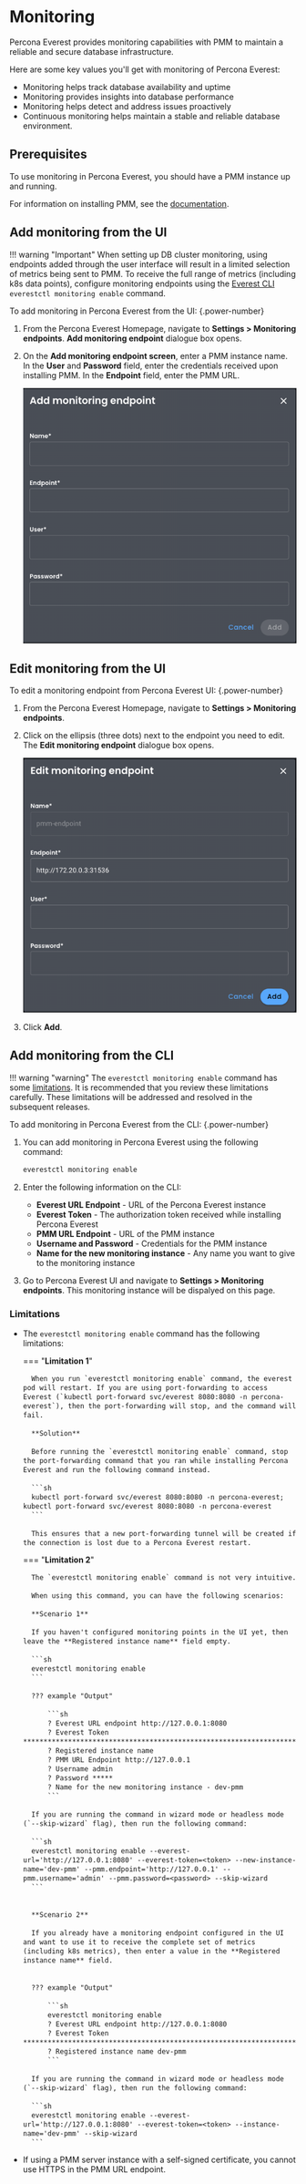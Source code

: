 # Monitoring

Percona Everest provides monitoring capabilities with PMM to maintain a reliable and secure database infrastructure.

Here are some key values you'll get with monitoring of Percona Everest:

- Monitoring helps track database availability and uptime
- Monitoring provides insights into database performance
- Monitoring helps detect and address issues proactively
- Continuous monitoring helps maintain a stable and reliable database environment.


## Prerequisites

To use monitoring in Percona Everest, you should have a PMM instance up and running.

For information on installing PMM, see the [documentation](https://docs.percona.com/percona-monitoring-and-management/setting-up/index.html).

## Add monitoring from the UI

!!! warning "Important"
    When setting up DB cluster monitoring, using endpoints added through the user interface will result in a limited selection of metrics being sent to PMM. To receive the full range of metrics (including k8s data points), configure monitoring endpoints using the [Everest CLI](../install/installEverestCLI.md) `everestctl monitoring enable` command.

To add monitoring in Percona Everest from the UI:
{.power-number}

1. From the Percona Everest Homepage, navigate to **Settings > Monitoring endpoints**. **Add monitoring endpoint** dialogue box opens.

2. On the **Add monitoring endpoint screen**, enter a PMM instance name. In the **User** and **Password** field, enter the credentials received upon installing PMM. In the **Endpoint** field, enter the PMM URL.

    ![!image](../images/everest_add_endpoint.png)


## Edit monitoring from the UI

To edit a monitoring endpoint from Percona Everest UI:
{.power-number}

1. From the Percona Everest Homepage, navigate to **Settings > Monitoring endpoints**.

2. Click on the ellipsis (three dots) next to the endpoint you need to edit. The **Edit monitoring endpoint** dialogue box opens.

     ![!image](../images/everest_endpoint_edit.png)

3. Click **Add**.


## Add monitoring from the CLI

!!! warning "warning"
    The `everestctl monitoring enable` command has some [limitations](#limitations). It is recommended that you review these limitations carefully. These limitations will be addressed and resolved in the subsequent releases.


To add monitoring in Percona Everest from the CLI:
{.power-number}

1. You can add monitoring in Percona Everest using the following command:

    ```sh
    everestctl monitoring enable
    ```

2. Enter the following information on the CLI:

    - **Everest URL Endpoint** - URL of the Percona Everest instance
    - **Everest Token** - The authorization token received while installing Percona Everest
    - **PMM URL Endpoint** - URL of the PMM instance
    - **Username and Password** - Credentials for the PMM instance
    - **Name for the new monitoring instance** - Any name you want to give to the monitoring instance
    
3. Go to Percona Everest UI and navigate to **Settings > Monitoring endpoints**. This monitoring instance will be dispalyed on this page.



### Limitations

- The `everestctl monitoring enable` command has the following limitations:

    === "**Limitation 1**"

        When you run `everestctl monitoring enable` command, the everest pod will restart. If you are using port-forwarding to access Everest (`kubectl port-forward svc/everest 8080:8080 -n percona-everest`), then the port-forwarding will stop, and the command will fail.
        
        **Solution**

        Before running the `everestctl monitoring enable` command, stop the port-forwarding command that you ran while installing Percona Everest and run the following command instead.

        ```sh
        kubectl port-forward svc/everest 8080:8080 -n percona-everest; kubectl port-forward svc/everest 8080:8080 -n percona-everest 
        ```
        
        This ensures that a new port-forwarding tunnel will be created if the connection is lost due to a Percona Everest restart.

    === "**Limitation 2**"

        The `everestctl monitoring enable` command is not very intuitive. 
        
        When using this command, you can have the following scenarios:

        **Scenario 1**

        If you haven't configured monitoring points in the UI yet, then leave the **Registered instance name** field empty.

        ```sh
        everestctl monitoring enable
        ```
        
        ??? example "Output"

            ```sh
            ? Everest URL endpoint http://127.0.0.1:8080
            ? Everest Token ********************************************************************************************************************************
            ? Registered instance name
            ? PMM URL Endpoint http://127.0.0.1
            ? Username admin
            ? Password *****
            ? Name for the new monitoring instance - dev-pmm
            ```
    
        If you are running the command in wizard mode or headless mode (`--skip-wizard` flag), then run the following command:

        ```sh
        everestctl monitoring enable --everest-url='http://127.0.0.1:8080' --everest-token=<token> --new-instance-name='dev-pmm' --pmm.endpoint='http://127.0.0.1' --pmm.username='admin' --pmm.password=<password> --skip-wizard
        ```


        **Scenario 2**
        
        If you already have a monitoring endpoint configured in the UI and want to use it to receive the complete set of metrics (including k8s metrics), then enter a value in the **Registered instance name** field.


        ??? example "Output"

            ```sh
            everestctl monitoring enable
            ? Everest URL endpoint http://127.0.0.1:8080
            ? Everest Token ********************************************************************************************************************************
            ? Registered instance name dev-pmm
            ```

        If you are running the command in wizard mode or headless mode (`--skip-wizard` flag), then run the following command:

        ```sh
        everestctl monitoring enable --everest-url='http://127.0.0.1:8080' --everest-token=<token> --instance-name='dev-pmm' --skip-wizard
        ```

-   If using a PMM server instance with a self-signed certificate, you cannot use HTTPS in the PMM URL endpoint.







 


